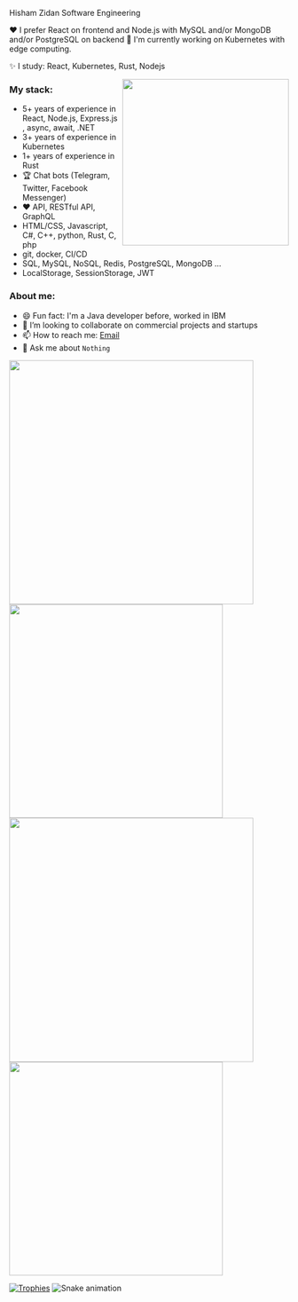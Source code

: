 Hisham Zidan
Software Engineering

❤️ I prefer React on frontend and Node.js with MySQL and/or MongoDB and/or PostgreSQL on backend
🤔 I'm currently working on Kubernetes with edge computing.

✨ I study: React, Kubernetes, Rust, Nodejs

<img align="right" src="https://octodex.github.com/images/welcometocat.png" width="300">

### My stack:
- 5+ years of experience in React, Node.js, Express.js , async, await, .NET
- 3+ years of experience in Kubernetes
- 1+ years of experience in Rust
- 🏆 Chat bots (Telegram, Twitter, Facebook Messenger)
- ❤️ API, RESTful API, GraphQL
- HTML/CSS, Javascript, C#, C++, python, Rust, C, php
- git, docker, CI/CD
- SQL, MySQL, NoSQL, Redis, PostgreSQL, MongoDB ...
- LocalStorage, SessionStorage, JWT

### About me:
- 😄 Fun fact: I'm a Java developer before, worked in IBM
- 🔭 I’m looking to collaborate on commercial projects and startups
- 📫 How to reach me: [Email]()
- 💬 Ask me about `Nothing`
<div>
  <img width="440px" src="https://github-readme-stats.vercel.app/api?username=hishamsd&show_icons=true&theme=onedark">
  <img width="385px" src="https://github-readme-stats.anuraghazra1.vercel.app/api/top-langs/?username=hishamsd&layout=compact&theme=onedark" />
  <img width="440px" src="https://github-readme-activity-graph.vercel.app/graph?username=hishamsd&theme=github">
  <img width="385px" src="https://github-readme-streak-stats.herokuapp.com/?user=hishamsd&theme=onedark" />
</div>

[![Trophies](https://github-profile-trophy.vercel.app/?username=hishamsd&theme=onedark)](https://github.com/ryo-ma/github-profile-trophy)
![Snake animation](https://raw.githubusercontent.com/hishamsd/hishamsd/output/github-contribution-grid-snake-dark.svg)

